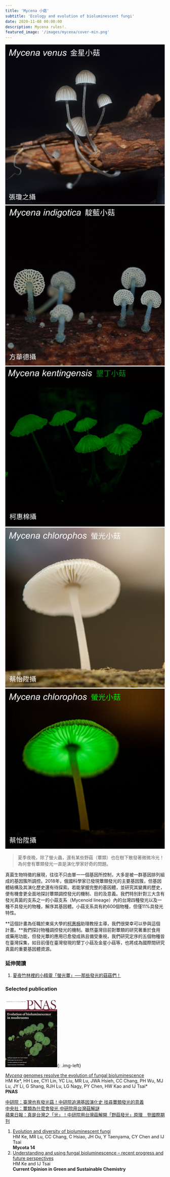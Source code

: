 ```yaml
---
title: 'Mycena 小菇'
subtitle: 'Ecology and evolution of bioluminescent fungi'
date: 2020-11-08 00:00:00
description: Mycena rules!.
featured_image: '/images/mycena/cover-min.png'
---
```


<div class="gallery" data-columns="3">
	<img src="/images/mycena/photo1-min.jpg">
	<img src="/images/mycena/photo2-min.jpg">
	<img src="/images/mycena/photo3-min.jpg">
	<img src="/images/mycena/photo4-min.jpg">
	<img src="/images/mycena/photo5-min.jpg">
</div>


> 夏季夜晚，除了螢火蟲，還有某些野菇（蕈類）也在樹下散發著微微冷光！為何會有蕈類發光一直是演化學家好奇的問題。

真菌生物特徵的展現，往往不只由單一一個基因所控制，大多是被一群基因排列組成的基因簇所調控。2018年，俄國科學家已發現蕈類發光的主要基因簇，但基因體結構及其演化歷史還有待探索。若能掌握完整的基因體，並研究其變異的歷史，便有機會更全面地探討蕈類調控發光的機制、目的及意義。我們特別針對三大含有發光真菌的支系之一的小菇支系（Mycenoid lineage）內的台灣四種發光以及一種不具發光的物種，解序其基因體。小菇支系具有約600個物種，但僅11%具發光特性。

**這個計畫為任職於東吳大學的[柯惠棉](https://microbiology.scu.edu.tw/member/7)助理教授主導，我們很榮幸可以參與這個計畫。**我們探討物種調控發光的機制。雖然臺灣目前對蕈類的研究著重於食用或藥用功能，但發光蕈的應用已愈發成熟且備受重視，我們研究定序的五個物種皆在臺灣採集，如目前僅在臺灣發現的墾丁小菇及金星小菇等，也將成為國際間研究真菌的重要基因體資源。



### 延伸閱讀

1. [夏夜竹林裡的小精靈「螢光蕈」──那些發光的菇菇們！](https://pansci.asia/archives/161203)




### Selected publication 

![](/images/mycena/49.cover-source.jpg){: .img-left} 

[*Mycena* genomes resolve the evolution of fungal bioluminescence](https://www.pnas.org/content/117/49/31267)  
HM Ke\*, HH Lee, CYI Lin, YC Liu, MR Lu, JWA Hsieh, CC Chang, PH Wu, MJ Lu, JY Li, G Shang, RJH Lu, LG Nagy, PY Chen, HW Kao and IJ Tsai\*  
**PNAS**

[中研院：臺灣也有發光菇！中研院追溯基因演化史 找尋蕈類發光的意義](https://www.sinica.edu.tw/ch/news/6741)   
[中央社：蕈類為什麼會發光 中研院用台灣菇解謎](https://www.cna.com.tw/news/ait/202012150131.aspx)  
[蘋果日報：真是台灣之「光」！中研院用台灣菇解開「野菇發光」原理　登國際期刊](https://tw.appledaily.com/life/20201215/W4TEHGALT5F6NFYLLRCP2VFPBU/)  



1. [Evolution and diversity of bioluminescent fungi](https://link.springer.com/chapter/10.1007/978-3-031-29199-9_12)  
   HM Ke, MR Lu, CC Chang, C Hsiao, JH Ou, Y Taenyama, CY Chen and IJ Tsai   
   **Mycota 14**
2. [Understanding and using fungal bioluminescence – recent progress and future perspectives](https://www.sciencedirect.com/science/article/pii/S2452223621001267)  
   HM Ke and IJ Tsai  
   **Current Opinion in Green and Sustainable Chemistry**



